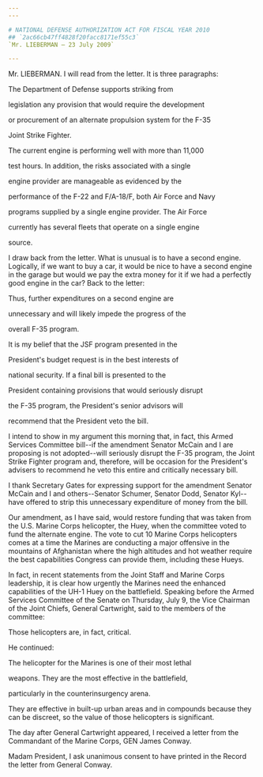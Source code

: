 ```yaml
---
---

# NATIONAL DEFENSE AUTHORIZATION ACT FOR FISCAL YEAR 2010
## `2ac66cb47ff4828f20facc8171ef55c3`
`Mr. LIEBERMAN — 23 July 2009`

---
```



Mr. LIEBERMAN. I will read from the letter. It is three paragraphs:




 The Department of Defense supports striking from 


 legislation any provision that would require the development 


 or procurement of an alternate propulsion system for the F-35 


 Joint Strike Fighter.



 The current engine is performing well with more than 11,000 


 test hours. In addition, the risks associated with a single 


 engine provider are manageable as evidenced by the 


 performance of the F-22 and F/A-18/F, both Air Force and Navy 


 programs supplied by a single engine provider. The Air Force 


 currently has several fleets that operate on a single engine 


 source.


I draw back from the letter. What is unusual is to have a second 
engine. Logically, if we want to buy a car, it would be nice to have a 
second engine in the garage but would we pay the extra money for it if 
we had a perfectly good engine in the car? Back to the letter:




 Thus, further expenditures on a second engine are 


 unnecessary and will likely impede the progress of the 


 overall F-35 program.



 It is my belief that the JSF program presented in the 


 President's budget request is in the best interests of 


 national security. If a final bill is presented to the 


 President containing provisions that would seriously disrupt 


 the F-35 program, the President's senior advisors will 


 recommend that the President veto the bill.


I intend to show in my argument this morning that, in fact, this 
Armed Services Committee bill--if the amendment Senator McCain and I 
are proposing is not adopted--will seriously disrupt the F-35 program, 
the Joint Strike Fighter program and, therefore, will be occasion for 
the President's advisers to recommend he veto this entire and 
critically necessary bill.

I thank Secretary Gates for expressing support for the amendment 
Senator McCain and I and others--Senator Schumer, Senator Dodd, Senator 
Kyl--have offered to strip this unnecessary expenditure of money from 
the bill.

Our amendment, as I have said, would restore funding that was taken 
from the U.S. Marine Corps helicopter, the Huey, when the committee 
voted to fund the alternate engine. The vote to cut 10 Marine Corps 
helicopters comes at a time the Marines are conducting a major 
offensive in the mountains of Afghanistan where the high altitudes and 
hot weather require the best capabilities Congress can provide them, 
including these Hueys.

In fact, in recent statements from the Joint Staff and Marine Corps 
leadership, it is clear how urgently the Marines need the enhanced 
capabilities of the UH-1 Huey on the battlefield. Speaking before the 
Armed Services Committee of the Senate on Thursday, July 9, the Vice 
Chairman of the Joint Chiefs, General Cartwright, said to the members 
of the committee:




 Those helicopters are, in fact, critical.


He continued:




 The helicopter for the Marines is one of their most lethal 


 weapons. They are the most effective in the battlefield, 


 particularly in the counterinsurgency arena.


They are effective in built-up urban areas and in compounds because 
they can be discreet, so the value of those helicopters is significant.

The day after General Cartwright appeared, I received a letter from 
the Commandant of the Marine Corps, GEN James Conway.

Madam President, I ask unanimous consent to have printed in the 
Record the letter from General Conway.